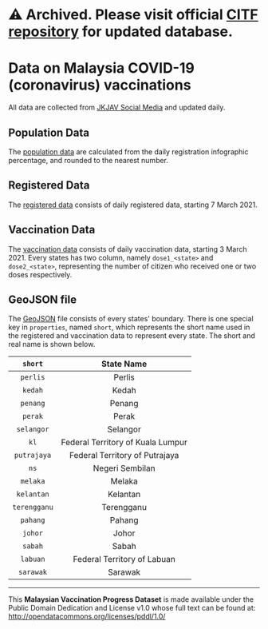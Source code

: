 # :warning:  Archived. Please visit official [CITF repository](https://github.com/CITF-Malaysia/citf-public) for updated database.

# Data on Malaysia COVID-19 (coronavirus) vaccinations 

All data are collected from [JKJAV Social Media](https://www.facebook.com/jkjavmy/photos) and updated daily. 

## Population Data

The [population data](https://github.com/khvmaths/Malaysia-Vaccination-Progress/blob/main/Malaysia_Population_18yo.csv) are calculated from the daily registration infographic percentage, and rounded to the nearest number.

## Registered Data

The [registered data](https://github.com/khvmaths/Malaysia-Vaccination-Progress/blob/main/Registered.csv) consists of daily registered data, starting 7 March 2021. 

## Vaccination Data

The [vaccination data](https://github.com/khvmaths/Malaysia-Vaccination-Progress/blob/main/Vaccination.csv) consists of daily vaccination data, starting 3 March 2021. Every states has two column, namely `dose1_<state>` and `dose2_<state>`, representing the number of citizen who received one or two doses respectively.

## GeoJSON file

The [GeoJSON](https://github.com/khvmaths/Malaysia-Vaccination-Progress/blob/main/Malaysia.geojson) file consists of every states' boundary. There is one special key in `properties`, named `short`, which represents the short name used in the registered and vaccination data to represent every state. The short and real name is shown below.

| `short` | State Name |
| :---: | :---: |
| `perlis` | Perlis |
| `kedah` | Kedah |
| `penang` | Penang |
| `perak` | Perak |
| `selangor` | Selangor |
| `kl` | Federal Territory of Kuala Lumpur |
| `putrajaya` | Federal Territory of Putrajaya |
| `ns` | Negeri Sembilan |
| `melaka` | Melaka |
| `kelantan` | Kelantan |
| `terengganu` | Terengganu |
| `pahang` | Pahang |
| `johor` | Johor |
| `sabah` | Sabah |
| `labuan` | Federal Territory of Labuan |
| `sarawak` | Sarawak |

---

This **Malaysian Vaccination Progress Dataset** is made available under the Public Domain Dedication and License v1.0 whose full text can be found at: http://opendatacommons.org/licenses/pddl/1.0/
